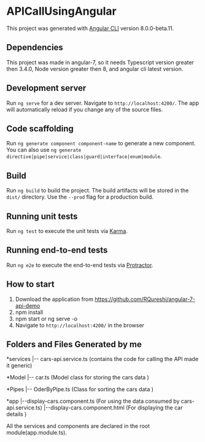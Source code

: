 

# APICallUsingAngular

This project was generated with [Angular CLI](https://github.com/angular/angular-cli) version 8.0.0-beta.11.

## Dependencies

This project was made in angular-7, so it needs Typescript version greater then 3.4.0,
Node version greater then 8, and angular cli  latest version.

## Development server

Run `ng serve` for a dev server. Navigate to `http://localhost:4200/`. The app will automatically reload if you change any of the source files.

## Code scaffolding

Run `ng generate component component-name` to generate a new component. You can also use `ng generate directive|pipe|service|class|guard|interface|enum|module`.

## Build

Run `ng build` to build the project. The build artifacts will be stored in the `dist/` directory. Use the `--prod` flag for a production build.

## Running unit tests

Run `ng test` to execute the unit tests via [Karma](https://karma-runner.github.io).

## Running end-to-end tests

Run `ng e2e` to execute the end-to-end tests via [Protractor](http://www.protractortest.org/).

## How to start

1) Download the application from  https://github.com/RQureshi/angular-7-api-demo
2) npm install
3) npm start or ng serve -o
4) Navigate to `http://localhost:4200/` in the browser

## Folders  and Files Generated by me

*services
    |-- cars-api.service.ts (contains the code for calling the API made it generic)

*Model
    |-- car.ts (Model class for storing the cars data )
	
*Pipes
    |-- OderByPipe.ts (Class for sorting the cars data )

*app
    |--display-cars.component.ts (For using the data consumed by cars-api.service.ts)
    |--display-cars.component.html (For displaying the car details )
	

All the services and components are declared in the root module(app.module.ts).



